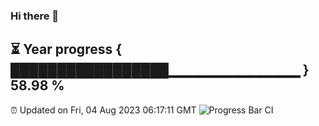### Hi there 👋
⏳ Year progress { █████████████████▁▁▁▁▁▁▁▁▁▁▁▁▁ } 58.98 %
---
⏰ Updated on Fri, 04 Aug 2023 06:17:11 GMT
![Progress Bar CI](https://github.com/liununu/liununu/workflows/Progress%20Bar%20CI/badge.svg)

